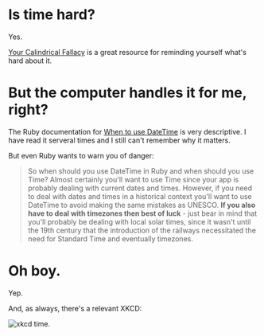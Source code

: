 # Is time hard?

Yes.

[Your Calindrical Fallacy](http://yourcalendricalfallacyis.com/#timezones-always-are-on-the-hour-mark)
is a great resource for reminding yourself what's hard about it.

# But the computer handles it for me, right?

The Ruby documentation for [When to use DateTime](https://ruby-doc.org/stdlib-2.5.1/libdoc/date/rdoc/DateTime.html#class-DateTime-label-When+should+you+use+DateTime+and+when+should+you+use+Time-3F)
is very descriptive. I have read it serveral times and I still can't remember
why it matters.

But even Ruby wants to warn you of danger:

> So when should you use DateTime in Ruby and when should you use Time? Almost certainly you'll want to use Time since your app is probably dealing with current dates and times. However, if you need to deal with dates and times in a historical context you'll want to use DateTime to avoid making the same mistakes as UNESCO.
> **If you also have to deal with timezones then best of luck** - just bear in mind that you'll probably be dealing with local solar times, since it wasn't until the 19th century that the introduction of the railways necessitated the need for Standard Time and eventually timezones.

# Oh boy.

Yep.

And, as always, there's a relevant XKCD:

![xkcd time](https://imgs.xkcd.com/comics/6_6_time.png).
